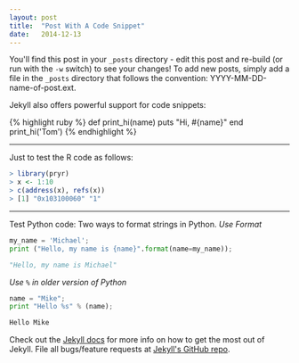 ```yaml
---
layout: post
title:  "Post With A Code Snippet"
date:   2014-12-13
---
```


Y</span>ou'll find this post in your `_posts` directory - edit this post and re-build (or run with the `-w` switch) to see your changes! To add new posts, simply add a file in the `_posts` directory that follows the convention: YYYY-MM-DD-name-of-post.ext.

Jekyll also offers powerful support for code snippets:

{% highlight ruby %}
def print_hi(name)
  puts "Hi, #{name}"
end
print_hi('Tom')
{% endhighlight %}

----------
Just to test the R code as follows:

```r
> library(pryr)
> x <- 1:10
> c(address(x), refs(x))
> [1] "0x103100060" "1"
```
----------
Test Python code:
Two ways to format strings in Python.
*Use Format*
```python
my_name = 'Michael';
print ("Hello, my name is {name}".format(name=my_name));

"Hello, my name is Michael"
```
*Use  ```%``` in older version of Python*
```python
name = "Mike";
print "Hello %s" % (name);

Hello Mike
```

Check out the [Jekyll docs][jekyll] for more info on how to get the most out of Jekyll. File all bugs/feature requests at [Jekyll's GitHub repo][jekyll-gh].

[jekyll-gh]: https://github.com/mojombo/jekyll
[jekyll]:    http://jekyllrb.com
